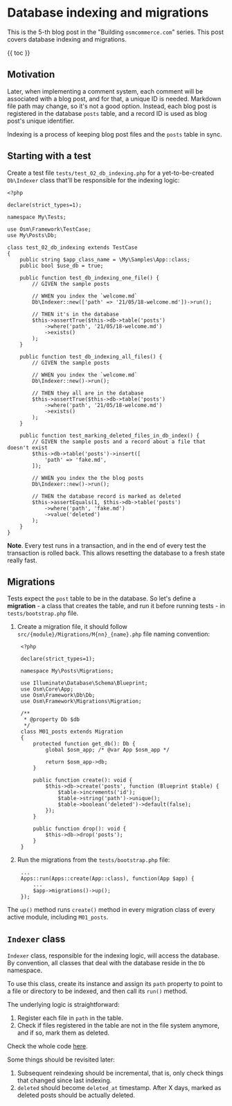# Database indexing and migrations

This is the 5-th blog post in the "Building `osmcommerce.com`" series. This post covers database indexing and migrations.

{{ toc }}

## Motivation

Later, when implementing a comment system, each comment will be associated with a blog post, and for that, a unique ID is needed. Markdown file path may change, so it's not a good option. Instead, each blog post is registered in the database `posts` table, and a record ID is used as blog post's unique identifier.

Indexing is a process of keeping blog post files and the `posts` table in sync.

## Starting with a test

Create a test file `tests/test_02_db_indexing.php` for a yet-to-be-created `Db\Indexer` class that'll be responsible for the indexing logic:

    <?php
    
    declare(strict_types=1);
    
    namespace My\Tests;
    
    use Osm\Framework\TestCase;
    use My\Posts\Db;
    
    class test_02_db_indexing extends TestCase
    {
        public string $app_class_name = \My\Samples\App::class;
        public bool $use_db = true;
    
        public function test_db_indexing_one_file() {
            // GIVEN the sample posts
    
            // WHEN you index the `welcome.md`
            Db\Indexer::new(['path' => '21/05/18-welcome.md'])->run();
    
            // THEN it's in the database
            $this->assertTrue($this->db->table('posts')
                ->where('path', '21/05/18-welcome.md')
                ->exists()
            );
        }

        public function test_db_indexing_all_files() {
            // GIVEN the sample posts
    
            // WHEN you index the `welcome.md`
            Db\Indexer::new()->run();
    
            // THEN they all are in the database
            $this->assertTrue($this->db->table('posts')
                ->where('path', '21/05/18-welcome.md')
                ->exists()
            );
        }

        public function test_marking_deleted_files_in_db_index() {
            // GIVEN the sample posts and a record about a file that doesn't exist
            $this->db->table('posts')->insert([
                'path' => 'fake.md',
            ]);
    
            // WHEN you index the the blog posts
            Db\Indexer::new()->run();
    
            // THEN the database record is marked as deleted
            $this->assertEquals(1, $this->db->table('posts')
                ->where('path', 'fake.md')
                ->value('deleted')
            );
        }
    }
    
**Note**. Every test runs in a transaction, and in the end of every test the transaction is rolled back. This allows resetting the database to a fresh state really fast.
    
## Migrations

Tests expect the `post` table to be in the database. So let's define a **migration** - a class that creates the table, and run it before running tests - in `tests/bootstrap.php` file.

1. Create a migration file, it should follow `src/{module}/Migrations/M{nn}_{name}.php` file naming convention:

        <?php
        
        declare(strict_types=1);
        
        namespace My\Posts\Migrations;
        
        use Illuminate\Database\Schema\Blueprint;
        use Osm\Core\App;
        use Osm\Framework\Db\Db;
        use Osm\Framework\Migrations\Migration;
        
        /**
         * @property Db $db
         */
        class M01_posts extends Migration
        {
            protected function get_db(): Db {
                global $osm_app; /* @var App $osm_app */
        
                return $osm_app->db;
            }
        
            public function create(): void {
                $this->db->create('posts', function (Blueprint $table) {
                    $table->increments('id');
                    $table->string('path')->unique();
                    $table->boolean('deleted')->default(false);
                });
            }
        
            public function drop(): void {
                $this->db->drop('posts');
            }
        }

2. Run the migrations from the `tests/bootstrap.php` file:

        ...
        Apps::run(Apps::create(App::class), function(App $app) {
            ...
            $app->migrations()->up();
        });

The `up()` method runs `create()` method in every migration class of every active module, including `M01_posts`.

## `Indexer` class

`Indexer` class, responsible for the indexing logic, will access the database. By convention, all classes that deal with the database reside in the `Db` namespace.

To use this class, create its instance and assign its `path` property to point to a file or directory to be indexed, and then call its `run()` method.

The underlying logic is straightforward:

1. Register each file in `path` in the table.
2. Check if files registered in the table are not in the file system anymore, and if so, mark them as deleted.

Check the whole code [here](https://github.com/osmphp/osmcommerce-website/blob/v0.1/src/Posts/Db/Indexer.php). 

Some things should be revisited later:

1. Subsequent reindexing should be incremental, that is, only check things that changed since last indexing.
2. `deleted` should become `deleted_at` timestamp. After X days, marked as deleted posts should be actually deleted.